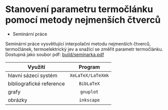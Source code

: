# Stanovení parametru termočlánku pomocí metody nejmenších čtverců
* Seminární práce

Seminární práce vysvětlující interpolační metodu nejmenších čtverců,
termočlánek, termoelektrický jev a snažící se změřit parametr termočlánku.
Dostupná jako soubor pdf: [build/seminarka.pdf](./build/seminarka.pdf)

| Využití                   | Program           |
| ------------------------- | :---------------: |
| hlavní sázecí systém      | `XeLaTeX/LaTeXmk` |
| bibliografické reference  | `BibLaTeX`        |
| grafy                     | `gnuplot`         |
| obrázky                   | `inkscape`        |

